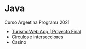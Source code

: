 # Java
Curso Argentina Programa 2021

+ [Turismo Web App | Proyecto Final]()
+ Circulos e intersecciones
+ Casino

